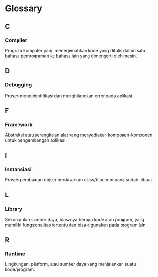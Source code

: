 # Glossary

## C

### Compiler

Program komputer yang menerjemahkan kode yang ditulis dalam satu bahasa pemrograman ke bahasa lain yang dimengerti oleh mesin.

## D

### Debugging

Proses mengidentifikasi dan menghilangkan error pada aplikasi.

## F

### Framework

Abstraksi atau serangkaian alat yang menyediakan komponen-komponen untuk pengembangan aplikasi.

## I

### Instansiasi

Proses pembuatan object berdasarkan class/blueprint yang sudah dibuat.

## L

### Library

Sekumpulan sumber daya, biasanya berupa kode atau program, yang memiliki fungsionalitas tertentu dan bisa digunakan pada program lain.

## R

### Runtime

Lingkungan, platform, atau sumber daya yang menjalankan suatu kode/program.
